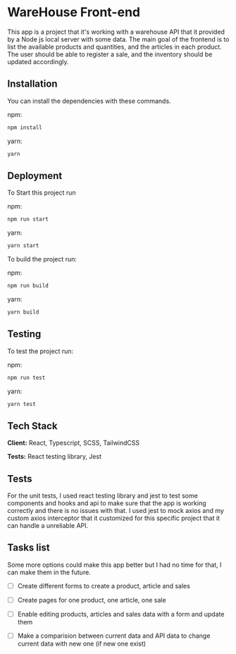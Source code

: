 #  WareHouse Front-end


 
This app is a project that it's working with a warehouse API that it provided by a Node js local server with some data.
The main goal of the frontend is to list the available products and quantities, and the articles in each product. The user should be able to register a sale, and the inventory should be updated accordingly.




## Installation
You can install the dependencies with these commands.

npm:

```bash
npm install
```

yarn:

```bash
yarn
```

## Deployment

To Start this project run

npm:

```bash
npm run start
```

yarn:

```bash
yarn start
```

To build the project run:

npm:

```bash
npm run build
```

yarn:

```bash
yarn build
```

## Testing

To test the project run:

npm:

```bash
npm run test
```

yarn:

```bash
yarn test
```
 
## Tech Stack

**Client:** React, Typescript, SCSS, TailwindCSS

**Tests:** React testing library, Jest


## Tests

For the unit tests, I used react testing library and jest to test some components and hooks and api to make sure that the app is working correctly and there is no issues with that.
I used jest to mock axios and my custom axios interceptor that it customized for this specific project that it can handle a unreliable API.



## Tasks list

Some more options could make this app better but I had no time for that, I can make them in the future.

- [ ] Create different forms to create a product, article and sales
- [ ] Create pages for one product, one article, one sale
- [ ] Enable editing products, articles and sales data with a form and update them
- [ ] Make a comparision between current data and API data to change current data with new one (if new one exist)
 



